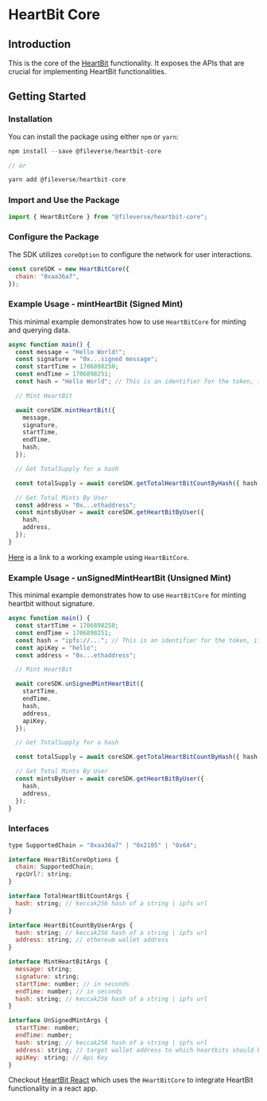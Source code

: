# HeartBit Core

## Introduction

This is the core of the [HeartBit](https://github.com/fileverse/HeartBitSDK) functionality. It exposes the APIs that are crucial for implementing HeartBit functionalities.

## Getting Started

### Installation

You can install the package using either `npm` or `yarn`:

```javascript
npm install --save @fileverse/heartbit-core

// or

yarn add @fileverse/heartbit-core
```

### Import and Use the Package

```javascript
import { HeartBitCore } from "@fileverse/heartbit-core";
```

### Configure the Package

The SDK utilizes `coreOption` to configure the network for user interactions.

```javascript
const coreSDK = new HeartBitCore({
  chain: "0xaa36a7",
});
```

### Example Usage - mintHeartBit (Signed Mint)

This minimal example demonstrates how to use `HeartBitCore` for minting and querying data.

```javascript
async function main() {
  const message = "Hello World!";
  const signature = "0x...signed message";
  const startTime = 1706898250;
  const endTime = 1706898251;
  const hash = "Hello World"; // This is an identifier for the token, if this hash changes you mint a new token in that case

  // Mint HeartBit

  await coreSDK.mintHeartBit({
    message,
    signature,
    startTime,
    endTime,
    hash,
  });

  // Get TotalSupply for a hash

  const totalSupply = await coreSDK.getTotalHeartBitCountByHash({ hash });

  // Get Total Mints By User
  const address = "0x...ethaddress";
  const mintsByUser = await coreSDK.getHeartBitByUser({
    hash,
    address,
  });
}
```

[Here](https://codesandbox.io/p/devbox/heartbit-core-sdk-example-37h7hw) is a link to a working example using `HeartBitCore`.

### Example Usage - unSignedMintHeartBit (Unsigned Mint)

This minimal example demonstrates how to use `HeartBitCore` for minting heartbit without signature.

```javascript
async function main() {
  const startTime = 1706898250;
  const endTime = 1706898251;
  const hash = "ipfs://..."; // This is an identifier for the token, if this hash changes you mint a new token in that case
  const apiKey = "hello";
  const address = "0x...ethaddress";

  // Mint HeartBit

  await coreSDK.unSignedMintHeartBit({
    startTime,
    endTime,
    hash,
    address,
    apiKey,
  });

  // Get TotalSupply for a hash

  const totalSupply = await coreSDK.getTotalHeartBitCountByHash({ hash });

  // Get Total Mints By User
  const mintsByUser = await coreSDK.getHeartBitByUser({
    hash,
    address,
  });
}
```

### Interfaces

```javascript
type SupportedChain = "0xaa36a7" | "0x2105" | "0x64";

interface HeartBitCoreOptions {
  chain: SupportedChain;
  rpcUrl?: string;
}

interface TotalHeartBitCountArgs {
  hash: string; // keccak256 hash of a string | ipfs url
}

interface HeartBitCountByUserArgs {
  hash: string; // keccak256 hash of a string | ipfs url
  address: string; // ethereum wallet address
}

interface MintHeartBitArgs {
  message: string;
  signature: string;
  startTime: number; // in seconds
  endTime: number; // in seconds
  hash: string; // keccak256 hash of a string | ipfs url
}

interface UnSignedMintArgs {
  startTime: number;
  endTime: number;
  hash: string; // keccak256 hash of a string | ipfs url
  address: string; // target wallet address to which heartbits should be minted
  apiKey: string; // Api Key
}
```

Checkout [HeartBit React](https://github.com/fileverse/HeartBitSDK/edit/main/packages/heartbit-react) which uses the `HeartBitCore` to integrate HeartBit functionality in a react app.
